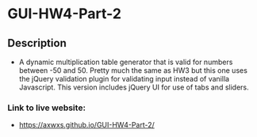 # GUI-HW4-Part-2

## Description
* A dynamic multiplication table generator that is valid for numbers between -50 and 50. Pretty much the same as HW3 but this one uses the jQuery validation plugin for validating input instead of vanilla Javascript. This version includes jQuery UI for use of tabs and sliders.

### Link to live website:
* https://axwxs.github.io/GUI-HW4-Part-2/